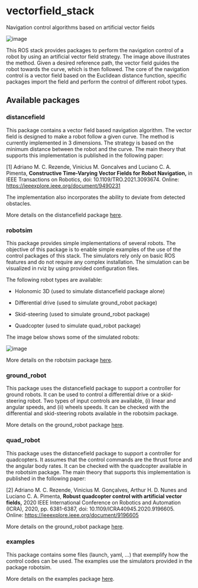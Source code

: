 # vectorfield_stack
Navigation control algorithms based on artificial vector fields


![image](https://github.com/adrianomcr/vectorfield_stack/blob/main/images/field_illustration.png)


This ROS stack provides packages to perform the navigation control of a robot by using an artificial vector field strategy. The image above illustrates the method. Given a desired reference path, the vector field guides the robot towards the curve, which is then followed. The core of the navigation control is a vector field based on the Euclidean distance function, specific packages import the field and perform the control of different robot types.



## Available packages


### distancefield

This package contains a vector field based navigation algorithm. The vector field is designed to make a robot follow a given curve. The method is currently implemented in 3 dimensions. The strategy is based on the minimum distance between the robot and the curve. The main theory that supports this implementation is published in the following paper:

[1] Adriano M. C. Rezende, Vinicius M. Goncalves and Luciano C. A. Pimenta, **Constructive Time-Varying Vector Fields for Robot Navigation,** in IEEE Transactions on Robotics, doi: 10.1109/TRO.2021.3093674. Online: <https://ieeexplore.ieee.org/document/9490231>

The implementation also incorporates the ability to deviate from detected obstacles.

More details on the distancefield package [here](distancefield).



### robotsim

This package provides simple implementations of several robots. The objective of this package is to enable simple examples of the use of the control packages of this stack. The simulators rely only on basic ROS features and do not require any complex installation. The simulation can be visualized in rviz by using provided configuration files.

The following robot types are available:

- Holonomic 3D (used to simulate distancefield package alone)

- Differential drive (used to simulate ground_robot package)

- Skid-steering (used to simulate ground_robot package)

- Quadcopter (used to simulate quad_robot package)


The image below shows some of the simulated robots:

![image](https://github.com/adrianomcr/vectorfield_stack/blob/main/images/sim_robots.png)

More details on the robotsim package [here](robotsim).



### ground_robot


This package uses the distancefield package to support a controller for ground robots. It can be used to control a differential drive or a skid-steering robot. Two types of input controls are available, (i) linear and angular speeds, and (ii) wheels speeds. It can be checked with the differential and skid-steering robots available in the robotsim package.


More details on the ground_robot package [here](ground_robot).




### quad_robot


This package uses the distancefield package to support a controller for quadcopters. It assumes that the control commands are the thrust force and the angular body rates. It can be checked with the quadcopter available in the robotsim package. The main theory that supports this implementation is published in the following paper:

[2] Adriano M. C. Rezende, Vinicius M. Gonçalves, Arthur H. D. Nunes and Luciano C. A. Pimenta, **Robust quadcopter control with artificial vector fields,** 2020 IEEE International Conference on Robotics and Automation (ICRA), 2020, pp. 6381-6387, doi: 10.1109/ICRA40945.2020.9196605. Online: <https://ieeexplore.ieee.org/document/9196605>

More details on the ground_robot package [here](quad_robot).


### examples

This package contains some files (launch, yaml, ...) that exemplify how the control codes can be used. The examples use the simulators provided in the package robotsim.

More details on the examples package [here](examples).



<!-- ## External links -->

<!-- other repositories that used this stack -->